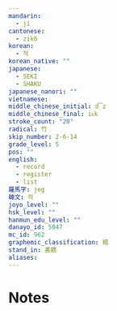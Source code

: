 ```yaml
---
mandarin:
  - jí
cantonese:
  - zik6
korean:
  - 적
korean_native: ""
japanese:
  - SEKI
  - SHAKU
japanese_nanori: ""
vietnamese:
middle_chinese_initial: d͡z
middle_chinese_final: iᴇk
stroke_count: "20"
radical: 竹
skip_number: 2-6-14
grade_level: 5
pos: ""
english:
  - record
  - register
  - list
羅馬字: jeg
韓文: 적
joyo_level: ""
hsk_level: ""
hanmun_edu_level: ""
danayo_id: 5047
mc_id: 962
graphemic_classification: 耤
stand_in: 書籍
aliases:
---
```


# Notes
